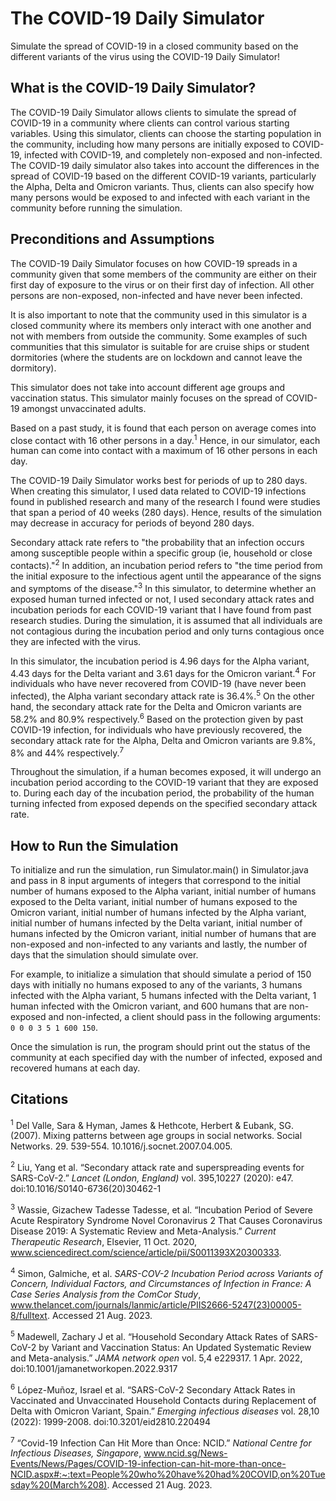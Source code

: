 # The COVID-19 Daily Simulator
Simulate the spread of COVID-19 in a closed community based on the different variants of the virus using the COVID-19 Daily Simulator!

## What is the COVID-19 Daily Simulator?
The COVID-19 Daily Simulator allows clients to simulate the spread of COVID-19 in a community where clients can control various starting variables. Using this simulator, clients can choose the starting population in the community, including how many persons are initially exposed to COVID-19, infected with COVID-19, and completely non-exposed and non-infected. The COVID-19 daily simulator also takes into account the differences in the spread of COVID-19 based on the different COVID-19 variants, particularly the Alpha, Delta and Omicron variants. Thus, clients can also specify how many persons would be exposed to and infected with each variant in the community before running the simulation.

## Preconditions and Assumptions
The COVID-19 Daily Simulator focuses on how COVID-19 spreads in a community given that some members of the community are either on their first day of exposure to the virus or on their first day of infection. All other persons are non-exposed, non-infected and have never been infected.

It is also important to note that the community used in this simulator is a closed community where its members only interact with one another and not with members from outside the community. Some examples of such communities that this simulator is suitable for are cruise ships or student dormitories (where the students are on lockdown and cannot leave the dormitory).

This simulator does not take into account different age groups and vaccination status. This simulator mainly focuses on the spread of COVID-19 amongst unvaccinated adults. 

Based on a past study, it is found that each person on average comes into close contact with 16 other persons in a day.<sup>1</sup>
  Hence, in our simulator, each human can come into contact with a maximum of 16 other persons in each day.
 
The COVID-19 Daily Simulator works best for periods of up to 280 days. When creating this simulator, I used data related to COVID-19 infections found in published research and many of the research I found were studies that span a period of 40 weeks (280 days). Hence, results of the simulation may decrease in accuracy for periods of beyond 280 days.

Secondary attack rate refers to "the probability that an infection occurs among susceptible people within a specific group (ie, household or close contacts)."<sup>2</sup>  In addition, an incubation period refers to "the time period from the initial exposure to the infectious agent until the appearance of the signs and symptoms of the disease."<sup>3</sup>  In this simulator, to determine whether an exposed human turned infected or not, I used secondary attack rates and incubation periods for each COVID-19 variant that I have found from past research studies. During the simulation, it is assumed that all individuals are not contagious during the incubation period and only turns contagious once they are infected with the virus.

In this simulator, the incubation period is 4.96 days for the Alpha variant, 4.43 days for the Delta variant and 3.61 days for the Omicron variant.<sup>4</sup>  For individuals who have never recovered from COVID-19 (have never been infected), the Alpha variant secondary attack rate is 36.4%.<sup>5</sup>  On the other hand, the secondary attack rate for the Delta and Omicron variants are 58.2% and 80.9% respectively.<sup>6</sup>  Based on the protection given by past COVID-19 infection, for individuals who have previously recovered, the secondary attack rate for the Alpha, Delta and Omicron variants are 9.8%, 8% and 44% respectively.<sup>7</sup>

Throughout the simulation, if a human becomes exposed, it will undergo an incubation period according to the COVID-19 variant that they are exposed to. During each day of the incubation period, the probability of the human turning infected from exposed depends on the specified secondary attack rate. 

## How to Run the Simulation
To initialize and run the simulation, run Simulator.main() in Simulator.java and pass in 8 input arguments of integers that correspond to the initial number of humans exposed to the Alpha variant, initial number of humans exposed to the Delta variant, initial number of humans exposed to the Omicron variant, initial number of humans infected by the Alpha variant, initial number of humans infected by the Delta variant, initial number of humans infected by the Omicron variant, initial number of humans that are non-exposed and non-infected to any variants and lastly, the number of days that the simulation should simulate over.

For example, to initialize a simulation that should simulate a period of 150 days with initially no humans exposed to any of the variants, 3 humans infected with the Alpha variant, 5 humans infected with the Delta variant, 1 human infected with the Omicron variant, and 600 humans that are non-exposed and non-infected, a client should pass in the following arguments: `0 0 0 3 5 1 600 150`.

Once the simulation is run, the program should print out the status of the community at each specified day with the number of infected, exposed and recovered humans at each day.

## Citations

<sup>1</sup> Del Valle, Sara & Hyman, James & Hethcote, Herbert & Eubank, SG. (2007). Mixing patterns between age groups in social networks. Social Networks. 29. 539-554. 10.1016/j.socnet.2007.04.005. 

<sup>2</sup> Liu, Yang et al. “Secondary attack rate and superspreading events for SARS-CoV-2.” _Lancet (London, England)_ vol. 395,10227 (2020): e47. doi:10.1016/S0140-6736(20)30462-1

<sup>3</sup> Wassie, Gizachew Tadesse Tadesse, et al. “Incubation Period of Severe Acute Respiratory Syndrome Novel Coronavirus 2 That Causes Coronavirus Disease 2019: A Systematic Review and Meta-Analysis.” _Current Therapeutic Research_, Elsevier, 11 Oct. 2020, www.sciencedirect.com/science/article/pii/S0011393X20300333. 

<sup>4</sup> Simon, Galmiche, et al. _SARS-COV-2 Incubation Period across Variants of Concern, Individual Factors, and Circumstances of Infection in France: A Case Series Analysis from the ComCor Study_, www.thelancet.com/journals/lanmic/article/PIIS2666-5247(23)00005-8/fulltext. Accessed 21 Aug. 2023. 

<sup>5</sup> Madewell, Zachary J et al. “Household Secondary Attack Rates of SARS-CoV-2 by Variant and Vaccination Status: An Updated Systematic Review and Meta-analysis.” _JAMA network open_ vol. 5,4 e229317. 1 Apr. 2022, doi:10.1001/jamanetworkopen.2022.9317

<sup>6</sup> López-Muñoz, Israel et al. “SARS-CoV-2 Secondary Attack Rates in Vaccinated and Unvaccinated Household Contacts during Replacement of Delta with Omicron Variant, Spain.” _Emerging infectious diseases_ vol. 28,10 (2022): 1999-2008. doi:10.3201/eid2810.220494

<sup>7</sup> “Covid-19 Infection Can Hit More than Once: NCID.” _National Centre for Infectious Diseases, Singapore_, www.ncid.sg/News-Events/News/Pages/COVID-19-infection-can-hit-more-than-once-NCID.aspx#:~:text=People%20who%20have%20had%20COVID,on%20Tuesday%20(March%208). Accessed 21 Aug. 2023. 

